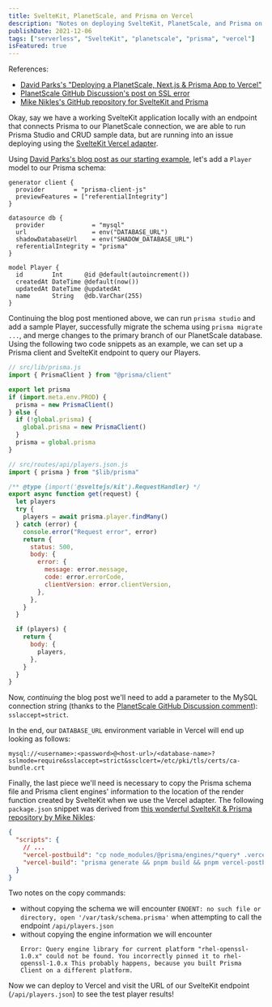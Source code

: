 ```yaml
---
title: SvelteKit, PlanetScale, and Prisma on Vercel
description: "Notes on deploying SvelteKit, PlanetScale, and Prisma on Vercel"
publishDate: 2021-12-06
tags: ["serverless", "SvelteKit", "planetscale", "prisma", "vercel"]
isFeatured: true
---
```


References:

- [David Parks's "Deploying a PlanetScale, Next.js & Prisma App to Vercel"](https://davidparks.dev/blog/planetscale-deployment-with-prisma/)
- [PlanetScale GitHub Discussion's post on SSL error](https://github.com/planetscale/beta/discussions/82#discussioncomment-1225083)
- [Mike Nikles's GitHub repository for SvelteKit and Prisma](https://github.com/mikenikles/sveltekit-prisma/blob/main/package.json#L13)

Okay, say we have a working SvelteKit application locally with an endpoint that connects Prisma to our PlanetScale connection, we are able to run Prisma Studio and CRUD sample data, but are running into an issue deploying using the [SvelteKit Vercel adapter](https://www.npmjs.com/package/@sveltejs/adapter-vercel).

Using [David Parks's blog post as our starting example](https://davidparks.dev/blog/planetscale-deployment-with-prisma/), let's add a `Player` model to our Prisma schema:

```text
generator client {
  provider        = "prisma-client-js"
  previewFeatures = ["referentialIntegrity"]
}

datasource db {
  provider             = "mysql"
  url                  = env("DATABASE_URL")
  shadowDatabaseUrl    = env("SHADOW_DATABASE_URL")
  referentialIntegrity = "prisma"
}

model Player {
  id        Int      @id @default(autoincrement())
  createdAt DateTime @default(now())
  updatedAt DateTime @updatedAt
  name      String   @db.VarChar(255)
}
```

Continuing the blog post mentioned above, we can run `prisma studio` and add a sample Player, successfully migrate the schema using `prisma migrate ...`, and merge changes to the primary branch of our PlanetScale database. Using the following two code snippets as an example, we can set up a Prisma client and SvelteKit endpoint to query our Players.

```js
// src/lib/prisma.js
import { PrismaClient } from "@prisma/client"

export let prisma
if (import.meta.env.PROD) {
  prisma = new PrismaClient()
} else {
  if (!global.prisma) {
    global.prisma = new PrismaClient()
  }
  prisma = global.prisma
}
```

```js
// src/routes/api/players.json.js
import { prisma } from "$lib/prisma"

/** @type {import('@sveltejs/kit').RequestHandler} */
export async function get(request) {
  let players
  try {
    players = await prisma.player.findMany()
  } catch (error) {
    console.error("Request error", error)
    return {
      status: 500,
      body: {
        error: {
          message: error.message,
          code: error.errorCode,
          clientVersion: error.clientVersion,
        },
      },
    }
  }

  if (players) {
    return {
      body: {
        players,
      },
    }
  }
}
```

Now, _continuing_ the blog post we'll need to add a parameter to the MySQL connection string (thanks to the [PlanetScale GitHub Discussion comment](https://github.com/planetscale/beta/discussions/82#discussioncomment-1225083)): `sslaccept=strict`.

In the end, our `DATABASE_URL` environment variable in Vercel will end up looking as follows:

```text
mysql://<username>:<password>@<host-url>/<database-name>?sslmode=require&sslaccept=strict&ssclcert=/etc/pki/tls/certs/ca-bundle.crt
```

Finally, the last piece we'll need is necessary to copy the Prisma schema file and Prisma client engines' information to the location of the render function created by SvelteKit when we use the Vercel adapter. The following `package.json` snippet was derived from [this wonderful SvelteKit & Prisma repository by Mike Nikles](https://github.com/mikenikles/sveltekit-prisma/blob/main/package.json#L13):

```json
{
  "scripts": {
    // ...
    "vercel-postbuild": "cp node_modules/@prisma/engines/*query* .vercel_build_output/functions/node/render/;cp prisma/schema.prisma .vercel_build_output/functions/node/render/",
    "vercel-build": "prisma generate && pnpm build && pnpm vercel-postbuild"
  }
}
```

Two notes on the copy commands:

- without copying the schema we will encounter `ENOENT: no such file or directory, open '/var/task/schema.prisma'` when attempting to call the endpoint `/api/players.json`
- without copying the engine information we will encounter
  ```text
  Error: Query engine library for current platform "rhel-openssl-1.0.x" could not be found. You incorrectly pinned it to rhel-openssl-1.0.x This probably happens, because you built Prisma Client on a different platform.
  ```

Now we can deploy to Vercel and visit the URL of our SvelteKit endpoint (`/api/players.json`) to see the test player results!
